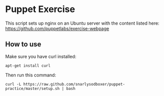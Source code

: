 Puppet Exercise
===============

This script sets up nginx on an Ubuntu server with the content listed here: 
https://github.com/puppetlabs/exercise-webpage


How to use
----------

Make sure you have curl installed:

    apt-get install curl

Then run this command:

    curl -L https://raw.github.com/snarlysodboxer/puppet-practice/master/setup.sh | bash
